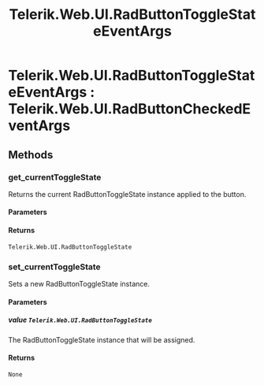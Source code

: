 ﻿---
title: Telerik.Web.UI.RadButtonToggleStateEventArgs
page_title: Client-side API Reference
description: Client-side API Reference
---

# Telerik.Web.UI.RadButtonToggleStateEventArgs : Telerik.Web.UI.RadButtonCheckedEventArgs 

## Methods

###  get_currentToggleState

Returns the current RadButtonToggleState instance applied to the button.

#### Parameters

#### Returns

`Telerik.Web.UI.RadButtonToggleState` 

###  set_currentToggleState

Sets a new RadButtonToggleState instance.

#### Parameters

##### value `Telerik.Web.UI.RadButtonToggleState`

The RadButtonToggleState instance that will be assigned.

#### Returns

`None`